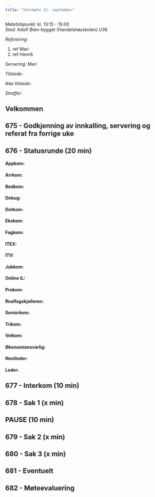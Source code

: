 ```yaml
---
title: "Stormøte 21. september"
---
```


*Møtetidspunkt:* kl. 13:15 - 15:00  
*Sted:* Adolf Øien-bygget (Handelshøyskolen) U36

*Referering:*  
1. ref Mari 
2. ref Henrik 

*Servering:* Mari

*Tilstede:* 

*Ikke tilstede:* 

*Straffer:*  

## Velkommen  

## 675 - Godkjenning av innkalling, servering og referat fra forrige uke


## 676 - Statusrunde (20 min)  

#### Appkom:  

#### Arrkom:  

#### Bedkom:  

#### Debug: 

#### Dotkom:  

#### Ekskom:  

#### Fagkom: 

#### ITEX: 

#### ITV: 

#### Jubkom:    

#### Online IL: 

#### Prokom:  

#### Realfagskjelleren:  

#### Seniorkom:  

#### Trikom:  

#### Velkom:  

#### Økonomiansvarlig: 

#### Nestleder:  

#### Leder:  


## 677 - Interkom (10 min)  


## 678 - Sak 1 (x min)  


## PAUSE (10 min)  

## 679 - Sak 2 (x min)


## 680 - Sak 3 (x min)


## 681 - Eventuelt         


## 682 - Møteevaluering